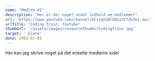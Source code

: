 ```yaml
---
name: "Medlem #1"
description: "Her er der noget andet indhold om medlemmet"
url: 'https://www.youtube.com/channel/UCvjgXvBlbQiydffZU7m1_aw/'
urlTitle: "Coding Train, Youtube"
thumbUrl: '/assets/images/resourceThumbs/CodingTrain.jpg'
target: '_blank'
date: 2002-01-01
---
```


Her kan jeg skrive noget på det enkelte medlems side!